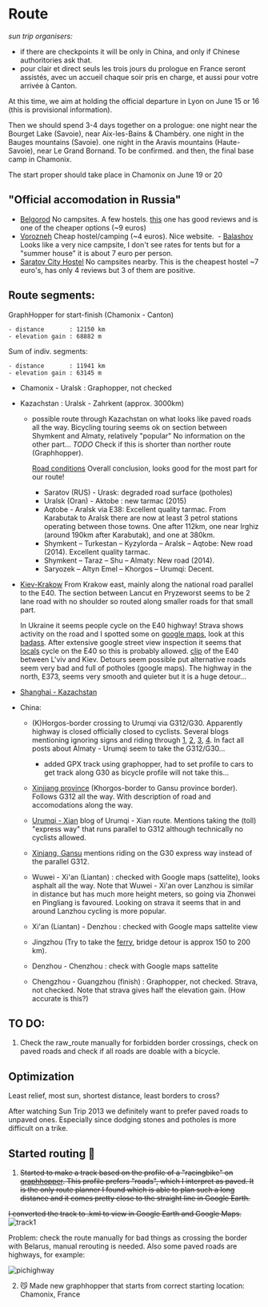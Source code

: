 # Route

_sun trip organisers:_
  - if there are checkpoints it will be only in China, and only if Chinese authoritories ask that.
  - pour clair et direct seuls les trois jours du prologue en France seront assistés, avec un accueil chaque soir pris en charge, et aussi pour votre arrivée à Canton.


At this time, we aim at holding the official departure in Lyon on June 15 or 16 (this is provisional information).

Then we should spend 3-4 days together on a prologue:
one night near the Bourget Lake (Savoie), near Aix-les-Bains & Chambéry. 
one night in the Bauges mountains (Savoie). 
one night in the Aravis mountains (Haute-Savoie), near Le Grand Bornand. To be confirmed. 
and then, the final base camp in Chamonix. 

The start proper should take place in Chamonix on June 19 or 20

## "Official accomodation in Russia"
  - [Belgorod](https://www.hostelkorona.com/) No campsites. A few hostels. [this](https://www.hostelkorona.com/) one has good reviews and is one of the cheaper options (~9 euros)
  - [Vorozneh](http://hostvrn.ru/kemping-v-voronezhe/) Cheap hostel/camping (~4 euros). Nice website.
  - [Balashov](http://turbaza-hoper.ru/domiki.html) Looks like a very nice campsite, I don't see rates for tents but for a "summer house" it is about 7 euro per person.
  - [Saratov City Hostel](https://www.booking.com/searchresults.en-gb.html?aid=1288283;label=metagha-link-mapresultsBE-hotel-1930131_dev-desktop_los-1_bw-30_dow-Sunday_defdate-0_room-0_lang-en_curr-EUR_gstadt-8_rateid-0_cid-85;sid=9ed1b5c0e05c2b57c51e58a33742861a;checkin=2018-05-13;checkout=2018-05-14;city=-2996563;highlighted_hotels=1930131;hlrd=with_av;keep_landing=1;redirected=1;source=hotel&utm_campaign=BE&utm_content=los-1_bw-30_dow-Sunday_lang-en_curr-EUR_gstadt-8_rateid-0_cid-85&utm_medium=mapresults&utm_source=metagha&utm_term=hotel-1930131&room1=A,A,A,A,A,A,A,A,;) No campsites nearby. This is the cheapest hostel ~7 euro's, has only 4 reviews but 3 of them are positive.

## Route segments:

GraphHopper for start-finish (Chamonix - Canton)

    - distance       : 12150 km
    - elevation gain : 68882 m

Sum of indiv. segments:

    - distance       : 11941 km
    - elevation gain : 63145 m


- Chamonix - Uralsk : Graphopper, not checked

- Kazachstan : Uralsk - Zahrkent (approx. 3000km)
    - possible route through Kazachstan on what looks like paved roads all the way.
      Bicycling touring seems ok on section between Shymkent and Almaty, relatively "popular"
      No information on the other part...
      *TODO* Check if this is shorter than norther route (Graphhopper).
      
      [Road conditions](https://caravanistan.com/transport/driving/kazakhstan/)
      Overall conclusion, looks good for the most part for our route!
        - Saratov (RUS) - Urask: degraded road surface (potholes)
        - Uralsk (Oran) - Aktobe : new tarmac (2015)
        - Aqtobe - Aralsk via E38: Excellent quality tarmac. From Karabutak to Aralsk there are now at least 3 petrol stations operating between those towns. One after 112km, one near Irghiz (around 190km after Karabutak), and one at 380km.
        - Shymkent – Turkestan – Kyzylorda – Aralsk – Aqtobe: New road (2014).  Excellent quality tarmac.
        - Shymkent – Taraz – Shu – Almaty: New road (2014).
        - Saryozek – Altyn Emel – Khorgos – Urumqi: Decent.

- [Kiev-Krakow](https://www.bikemap.net/en/route/3290130-kiev-krakow-927km-1680hm/#/z11/49.9887595,20.1811981/terrain)
  From Krakow east, mainly along the national road parallel to the E40. The section between Lancut en Pryzeworst seems to be 2 lane road with no shoulder so routed along smaller roads for that small part.
  
  In Ukraine it seems people cycle on the E40 highway! Strava shows activity on the road and I spotted some on [google maps](https://www.google.be/maps/@50.0385691,25.1370347,3a,75y,14.35h,86.64t/data=!3m6!1e1!3m4!1sTIjiASKU5MOwoemVcqnwdA!2e0!7i13312!8i6656?hl=en), look at this [badass](https://www.google.be/maps/@50.0559231,25.1477143,3a,75y,146.42h,68.25t/data=!3m6!1e1!3m4!1sXR9xV-b-WOuMpLzcBXRo7Q!2e0!7i13312!8i6656?hl=en). After extensive google street view inspection it seems that [locals](https://www.google.be/maps/@50.1118557,25.1962285,3a,75y,167.17h,62.94t/data=!3m6!1e1!3m4!1s7tTR2epj1cqReqeXDy54yg!2e0!7i13312!8i6656?hl=en) cycle on the E40 so this is probably allowed. [clip](https://www.youtube.com/watch?v=D1hZOart86w) of the E40 between L'viv and Kiev.
  Detours seem possible put alternative roads seem very bad and full of potholes (google maps).
  The highway in the north, E373, seems very smooth and quieter but it is a huge detour...
  
- [Shanghai - Kazachstan](https://www.bikemap.net/en/route/818839-shanghai-to-kazakhstan/#/z6/41.1124688,101.3378906/google_roadmap)


- China:
    - (K)Horgos-border crossing to Urumqi via G312/G30. Apparently highway is closed officially closed to cyclists. Several blogs mentioning ignoring signs and riding through [1](https://www.crazyguyonabike.com/doc/page/?page_id=82269), [2](https://brakingboundaries.org/2014/06/25/scenes-road-urumqi-zhangye/), [3](http://www.twistingspokes.com/we-cycled-to-china-everything-changed/), [4](https://ontheroadagain.travellerspoint.com/82/). In fact all posts about Almaty - Urumqi seem to take the G312/G30...
      - added GPX track using graphopper, had to set profile to cars to get track along G30 as bicycle profile will not take this...
    
    - [Xinjiang province](http://www.14degrees.org/china-xinjiang-province/) (Khorgos-border to Gansu province border). Follows G312 all the way. With description of road and accomodations along the way.
    
    - [Urumqi - Xian](https://www.crazyguyonabike.com/doc/?doc_id=3112) blog of Urumqi - Xian route. Mentions taking the  (toll) "express way" that runs parallel to G312 although technically no cyclists allowed.
    
    - [Xinjang, Gansu](https://cycling4cancer.wordpress.com/2013/08/23/epic-distances-through-western-china-traversing-xinjiang-gansu-and-qinghai/) mentions riding on the G30 express way instead of the parallel G312.
    
    - Wuwei - Xi'an (Liantan) : checked with Google maps (sattelite), looks asphalt all the way. Note that Wuwei - Xi'an over Lanzhou is similar in distance but has much more height meters, so going via Zhonwei en Pingliang is favoured. Looking on strava it seems that in and around Lanzhou cycling is more popular.
    
    - Xi'an (Liantan) - Denzhou : checked with Google maps sattelite view
    
    - Jingzhou (Try to take the [ferry](http://georgethecyclist.blogspot.be/2009/10/zhijang-china.html), bridge detour is approx 150 to 200 km).
    
    - Denzhou - Chenzhou : check with Google maps sattelite
    
    - Chengzhou - Guangzhou (finish) : Graphopper, not checked. Strava, not checked. Note that strava gives half the elevation gain. (How accurate is this?)

## TO DO:

1. Check the raw_route manually for forbidden border crossings, check on paved roads and check if all roads are doable with a bicycle.

## Optimization

Least relief, most sun, shortest distance, least borders to cross?

After watching Sun Trip 2013 we definitely want to prefer paved roads to unpaved ones.
Especially since dodging stones and potholes is more difficult on a trike.

## Started routing :hear_no_evil:

1. ~~Started to make a track based on the profile of a "racingbike" on [graphhopper](https://www.graphhopper.com/). This profile prefers "roads", which I interpret as paved. It is the only route planner I found which is able to plan such a long distance and it comes pretty close to the straight line in Google Earth.~~

~~I converted the track to .kml to view in Google Earth and Google Maps.~~
![track1](https://raw.githubusercontent.com/augustecolle/Suntrip/master/Route/images/route1.jpg)

Problem: check the route manually for bad things as crossing the border with Belarus, manual rerouting is needed. Also some paved roads are highways, for example:

![pichighway](https://raw.githubusercontent.com/augustecolle/Suntrip/master/Route/images/alsopavedroad.png)


2. :smirk_cat: Made new graphhopper that starts from correct starting location: Chamonix, France

